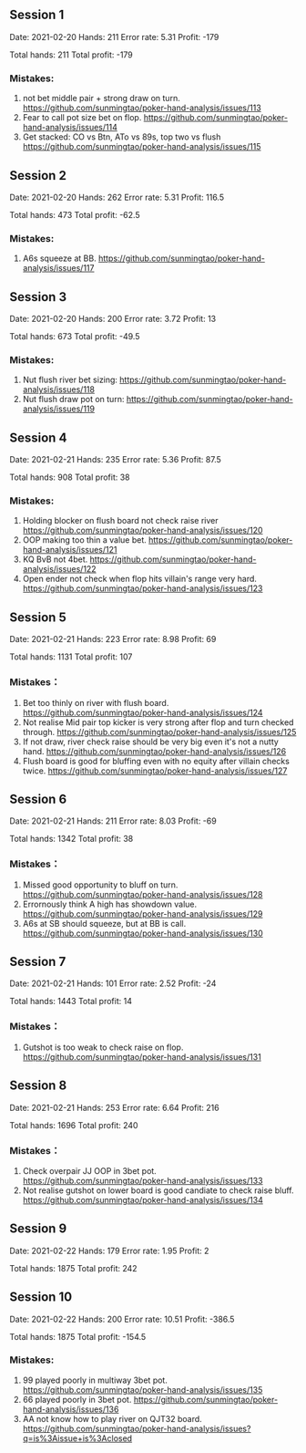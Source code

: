 ## Session 1
Date: 2021-02-20
Hands: 211
Error rate: 5.31
Profit: -179

Total hands: 211
Total profit: -179

### Mistakes:

1. not bet middle pair + strong draw on turn. https://github.com/sunmingtao/poker-hand-analysis/issues/113
2. Fear to call pot size bet on flop. https://github.com/sunmingtao/poker-hand-analysis/issues/114
3. Get stacked: CO vs Btn, ATo vs 89s,  top two vs flush https://github.com/sunmingtao/poker-hand-analysis/issues/115

## Session 2
Date: 2021-02-20
Hands: 262
Error rate: 5.31
Profit: 116.5

Total hands: 473
Total profit: -62.5

### Mistakes:
1. A6s squeeze at BB.  https://github.com/sunmingtao/poker-hand-analysis/issues/117

## Session 3
Date: 2021-02-20
Hands: 200
Error rate: 3.72
Profit: 13

Total hands: 673
Total profit: -49.5

### Mistakes:
1. Nut flush river bet sizing: https://github.com/sunmingtao/poker-hand-analysis/issues/118
2. Nut flush draw pot on turn: https://github.com/sunmingtao/poker-hand-analysis/issues/119

## Session 4
Date: 2021-02-21
Hands: 235
Error rate: 5.36
Profit: 87.5

Total hands: 908
Total profit: 38

### Mistakes:
1. Holding blocker on flush board not check raise river https://github.com/sunmingtao/poker-hand-analysis/issues/120
2. OOP making too thin a value bet. https://github.com/sunmingtao/poker-hand-analysis/issues/121
3. KQ BvB not 4bet. https://github.com/sunmingtao/poker-hand-analysis/issues/122
4. Open ender not check when flop hits villain's range very hard. https://github.com/sunmingtao/poker-hand-analysis/issues/123

## Session 5
Date: 2021-02-21
Hands: 223
Error rate: 8.98
Profit: 69

Total hands: 1131
Total profit: 107

### Mistakes：

1. Bet too thinly on river with flush board. https://github.com/sunmingtao/poker-hand-analysis/issues/124
2. Not realise Mid pair top kicker is very strong after flop and turn checked through. https://github.com/sunmingtao/poker-hand-analysis/issues/125
3. If not draw, river check raise should be very big even it's not a nutty hand. https://github.com/sunmingtao/poker-hand-analysis/issues/126
4. Flush board is good for bluffing even with no equity after villain checks twice. https://github.com/sunmingtao/poker-hand-analysis/issues/127

## Session 6
Date: 2021-02-21
Hands: 211
Error rate: 8.03
Profit: -69

Total hands: 1342
Total profit: 38

### Mistakes：

1. Missed good opportunity to bluff on turn. https://github.com/sunmingtao/poker-hand-analysis/issues/128
2. Errornously think A high has showdown value. https://github.com/sunmingtao/poker-hand-analysis/issues/129
3. A6s at SB should squeeze, but at BB is call. https://github.com/sunmingtao/poker-hand-analysis/issues/130

## Session 7
Date: 2021-02-21
Hands: 101
Error rate: 2.52
Profit: -24

Total hands: 1443
Total profit: 14

### Mistakes：

1. Gutshot is too weak to check raise on flop. https://github.com/sunmingtao/poker-hand-analysis/issues/131

## Session 8
Date: 2021-02-21
Hands: 253
Error rate: 6.64
Profit: 216

Total hands: 1696
Total profit: 240

### Mistakes：

1. Check overpair JJ OOP in 3bet pot. https://github.com/sunmingtao/poker-hand-analysis/issues/133
2. Not realise gutshot on lower board is good candiate to check raise bluff. https://github.com/sunmingtao/poker-hand-analysis/issues/134

## Session 9
Date: 2021-02-22
Hands: 179
Error rate: 1.95
Profit: 2

Total hands: 1875
Total profit: 242

## Session 10
Date: 2021-02-22
Hands: 200
Error rate: 10.51 
Profit: -386.5

Total hands: 1875
Total profit: -154.5

### Mistakes:

1. 99 played poorly in multiway 3bet pot. https://github.com/sunmingtao/poker-hand-analysis/issues/135
2. 66 played poorly in 3bet pot. https://github.com/sunmingtao/poker-hand-analysis/issues/136
3. AA not know how to play river on QJT32 board. https://github.com/sunmingtao/poker-hand-analysis/issues?q=is%3Aissue+is%3Aclosed
